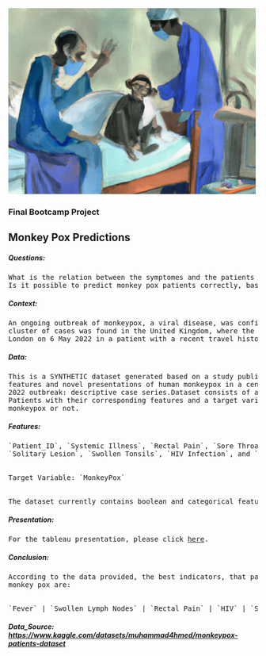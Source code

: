 <img width="500" src="https://raw.githubusercontent.com/OliverEves/final_bootcamp_project/main/data/images/Cover.png">


### Final Bootcamp Project

## Monkey Pox Predictions

##### Questions:
<pre>
What is the relation between the symptomes and the patients who tested positive for monkey pox?
Is it possible to predict monkey pox patients correctly, based on the provided data?
</pre>

##### Context:
<pre>
An ongoing outbreak of monkeypox, a viral disease, was confirmed in May 2022. The initial 
cluster of cases was found in the United Kingdom, where the first case was detected in 
London on 6 May 2022 in a patient with a recent travel history from Nigeria.
</pre>

##### Data:
<pre>
This is a SYNTHETIC dataset generated based on a study published by thebmj: Clinical 
features and novel presentations of human monkeypox in a central London centre during the 
2022 outbreak: descriptive case series.Dataset consists of a CSV which have a record of 25,000 
Patients with their corresponding features and a target variable indicating if the patient has 
monkeypox or not.
</pre>

##### Features:
<pre>
`Patient_ID`, `Systemic Illness`, `Rectal Pain`, `Sore Throat`, `Penile Oedema`, `Oral Lesions`, 
`Solitary Lesion`, `Swollen Tonsils`, `HIV Infection`, and `Sexually Transmitted Infection`
<br>
Target Variable: `MonkeyPox`
<br>
The dataset currently contains boolean and categorical features.
</pre>

##### Presentation:
<pre>
For the tableau presentation, please click <a href='https://public.tableau.com/app/profile/olivereves/viz/monkeypox_16698549866490/Cover'>here</a>. 
</pre>

##### Conclusion:
<pre>
According to the data provided, the best indicators, that patients will test positive for 
monkey pox are:
<br>
`Fever` | `Swollen Lymph Nodes` | `Rectal Pain` | `HIV` | `Sexually Transmitted Infection`
</pre>



##### Data_Source: https://www.kaggle.com/datasets/muhammad4hmed/monkeypox-patients-dataset